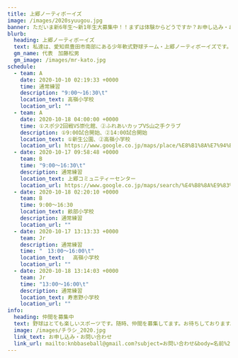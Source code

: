 ```yaml
---
title: 上郷ノーティボーイズ
image: /images/2020syuugou.jpg
banner: ただいま新6年生～新1年生大募集中！！まずは体験からどうですか？お申し込み・お問い合わせはお気軽にどうぞ！！
blurb:
  heading: 上郷ノーティボーイズ
  text: 私達は、愛知県豊田市南部にある少年軟式野球チーム・上郷ノーティボーイズです。野球を愛する少年・少女達の夢を育み、軟式野球を正しく指導し、体力向上と礼儀を養成します。また、親友同士の友情と交歓の場を与え、規則正しい明朗な少年・少女を育成することを目的としています。
  gm_name: 代表　加藤松男
  gm_image: /images/mr-kato.jpg
schedule:
  - team: A
    date: 2020-10-10 02:19:33 +0000
    time: 通常練習
    description: "9:00～16:30\t"
    location_text: 高嶺小学校
    location_url: ""
  - team: A
    date: 2020-10-18 04:00:00 +0000
    time: ①スポ少2回戦VS崇化館、②ふれあいカップVS山之手クラブ
    description: ①9:00試合開始、②14:00試合開始
    location_text: ①新生公園、②高嶺小学校
    location_url: https://www.google.co.jp/maps/place/%E8%B1%8A%E7%94%B0%E5%B8%82%E7%AB%8B%E9%AB%98%E5%B6%BA%E5%B0%8F%E5%AD%A6%E6%A0%A1/@35.0075107,137.1213073,17z/data=!3m1!4b1!4m5!3m4!1s0x600498b09c36b6b3:0x3eb6ffe6df2f4626!8m2!3d35.0075063!4d137.123496
  - date: 2020-10-17 09:58:48 +0000
    team: B
    time: "9:00～16:30\t"
    description: 通常練習
    location_text: 上郷コミュニティーセンター
    location_url: https://www.google.co.jp/maps/search/%E4%B8%8A%E9%83%B7%E3%82%B3%E3%83%9F%E3%83%A5%E3%83%8B%E3%83%86%E3%82%A3%E3%83%BC%E3%82%BB%E3%83%B3%E3%82%BF%E3%83%BC/@35.0169477,137.132209,17z/data=!3m1!4b1
  - date: 2020-10-18 02:20:10 +0000
    team: B
    time: 9:00～16:30
    location_text: 畝部小学校
    description: 通常練習
    location_url: ""
  - date: 2020-10-17 13:13:33 +0000
    team: Jr
    description: 通常練習
    time: "　13:00～16:00\t"
    location_text: 　高嶺小学校
    location_url: ""
  - date: 2020-10-18 13:14:03 +0000
    team: Jr
    time: "13:00～16:00\t"
    description: 通常練習
    location_text: 寿恵野小学校
    location_url: ""
info:
  heading: 仲間を募集中
  text: 野球はとても楽しいスポーツです。随時、仲間を募集してます。お待ちしております。
  image: /images/チラシ_2020.jpg
  link_text: お申し込み・お問い合わせ
  link_url: mailto:knbbaseball@gmail.com?subject=お問い合わせ&body=名前%20%3A%0D%0Aふりがな%20%3A%0D%0A電話%20%3A%0D%0A学校名%20%3A%0D%0A学年%20%3A%0D%0Aお問い合せ内容%20%3A（例、体験・見学・入団希望）
---
```

